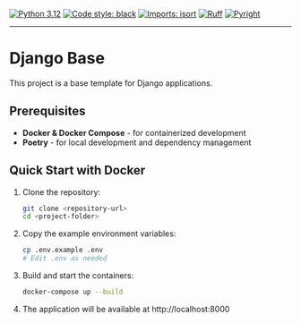 [![Python 3.12](https://img.shields.io/badge/python-3.12-blue.svg)](https://www.python.org/downloads/release/python-3110/)
[![Code style: black](https://img.shields.io/badge/code%20style-black-000000.svg)](https://github.com/psf/black)
[![Imports: isort](https://img.shields.io/badge/%20imports-isort-%231674b1?style=flat&labelColor=ef8336)](https://pycqa.github.io/isort/)
[![Ruff](https://img.shields.io/endpoint?url=https://raw.githubusercontent.com/astral-sh/ruff/main/assets/badge/v2.json)](https://github.com/astral-sh/ruff)
[![Pyright](https://img.shields.io/badge/pyright-checked-informational.svg)](https://github.com/microsoft/pyright/)

------------------------------------------------------------------------

# Django Base

This project is a base template for Django applications.

## Prerequisites

- **Docker & Docker Compose** - for containerized development
- **Poetry** - for local development and dependency management

## Quick Start with Docker

1. Clone the repository:
   ```bash
   git clone <repository-url>
   cd <project-folder>
   ```
2. Copy the example environment variables:
   ```bash
   cp .env.example .env
   # Edit .env as needed
   ```
3. Build and start the containers:
   ```bash
   docker-compose up --build
   ```
4. The application will be available at http://localhost:8000
